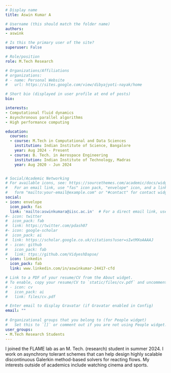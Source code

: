 ```yaml
---
# Display name
title: Aswin Kumar A

# Username (this should match the folder name)
authors:
- aswink

# Is this the primary user of the site?
superuser: False

# Role/position
role: M.Tech Research

# Organizations/Affiliations
# organizations:
# - name: Personal Website
#   url: https://sites.google.com/view/dibyajyoti-nayak/home

# Short bio (displayed in user profile at end of posts)
bio: 

interests:
- Computational fluid dynamics  
- Asynchronous parallel algorithms
- High performance computing

education:
  courses:
  - course: M.Tech in Computational and Data Sciences
    institution: Indian Institute of Science, Bangalore
    year: Aug 2024 - Present
  - course: B. Tech. in Aerospace Engineering
    institution: Indian Institute of Technology, Madras
    year: Aug 2020 - Jun 2024


# Social/Academic Networking
# For available icons, see: https://sourcethemes.com/academic/docs/widgets/#icons
#   For an email link, use "fas" icon pack, "envelope" icon, and a link in the
#   form "mailto:your-email@example.com" or "#contact" for contact widget.
social:
- icon: envelope
  icon_pack: fas
  link: 'mailto:aswinkumara@iisc.ac.in'  # For a direct email link, use "mailto:test@example.org".
#- icon: twitter
#  icon_pack: fab
#  link: https://twitter.com/pdash07
#- icon: google-scholar
#  icon_pack: ai
#  link: https://scholar.google.co.uk/citations?user=sIwtMXoAAAAJ
# - icon: github
#   icon_pack: fab
#   link: ttps://github.com/VidyeshDapse/ 
- icon: linkedin
  icon_pack: fab
  link: www.linkedin.com/in/aswinkumar-24417-cfd

# Link to a PDF of your resume/CV from the About widget.
# To enable, copy your resume/CV to `static/files/cv.pdf` and uncomment the lines below.  
# - icon: cv
#   icon_pack: ai
#   link: files/cv.pdf

# Enter email to display Gravatar (if Gravatar enabled in Config)
email: ""
  
# Organizational groups that you belong to (for People widget)
#   Set this to `[]` or comment out if you are not using People widget.  
user_groups:
- M.Tech Research Students
---
```

I joined the FLAME lab as an M. Tech. (research) student in summer 2024. I work on asynchrony tolerant schemes that can help design highly scalable discontinuous Galerkin method-based solvers for reacting flows. My interests outside of academics include watching cinema and sports.

